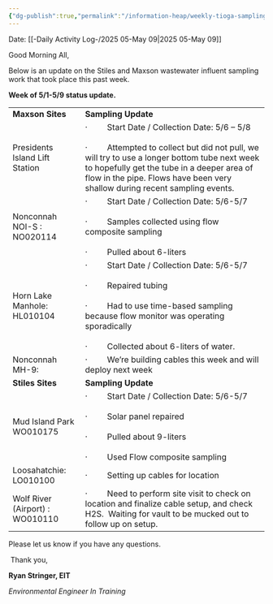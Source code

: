 ```yaml
---
{"dg-publish":true,"permalink":"/information-heap/weekly-tioga-sampling-update-from-ryan-stringer-9-may-2025/","noteIcon":"","created":"2025-05-20T09:18:16.438-05:00"}
---
```


Date: [[-Daily Activity Log-/2025 05-May 09\|2025 05-May 09]]

Good Morning All,

Below is an update on the Stiles and Maxson wastewater influent sampling work that took place this past week.

**Week of 5/1-5/9 status update.**

|                                 |                                                                                                                                                                                                                                                                                         |
| ------------------------------- | --------------------------------------------------------------------------------------------------------------------------------------------------------------------------------------------------------------------------------------------------------------------------------------- |
| **Maxson Sites**                | **Sampling Update**                                                                                                                                                                                                                                                                     |
| Presidents Island Lift Station  | ·         Start Date / Collection Date: 5/6 – 5/8<br><br>·         Attempted to collect but did not pull, we will try to use a longer bottom tube next week to hopefully get the tube in a deeper area of flow in the pipe. Flows have been very shallow during recent sampling events. |
| Nonconnah NOI-S : NO020114      | ·         Start Date / Collection Date: 5/6-5/7<br><br>·         Samples collected using flow composite sampling<br><br>·         Pulled about 6-liters                                                                                                                                 |
| Horn Lake Manhole: HL010104     | ·         Start Date / Collection Date: 5/6-5/7<br><br>·         Repaired tubing<br><br>·         Had to use time-based sampling because flow monitor was operating sporadically<br><br>·         Collected about 6-liters of water.                                                    |
| Nonconnah MH-9:                 | ·         We’re building cables this week and will deploy next week                                                                                                                                                                                                                     |
| **Stiles Sites**                | **Sampling Update**                                                                                                                                                                                                                                                                     |
| Mud Island Park WO010175        | ·         Start Date / Collection Date: 5/6-5/7<br><br>·         Solar panel repaired<br><br>·         Pulled about 9-liters<br><br>·         Used Flow composite sampling                                                                                                              |
| Loosahatchie: LO010100          | ·         Setting up cables for location                                                                                                                                                                                                                                                |
| Wolf River (Airport) : WO010110 | ·         Need to perform site visit to check on location and finalize cable setup, and check H2S.  Waiting for vault to be mucked out to follow up on setup.                                                                                                                           |

Please let us know if you have any questions.

 Thank you,

**Ryan Stringer, EIT**

_Environmental Engineer In Training_


